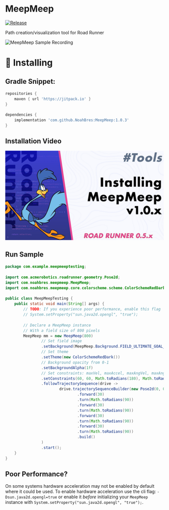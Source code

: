 # MeepMeep
[![Release](https://jitpack.io/v/NoahBres/MeepMeep.svg)](https://jitpack.io/#NoahBres/MeepMeep)

Path creation/visualization tool for Road Runner

![MeepMeep Sample Recording](/images/readme/screen-recording.gif?raw=true)

# 🔨 Installing 

## Gradle Snippet:
```groovy
repositories {
    maven { url 'https://jitpack.io' }
}

dependencies {
    implementation 'com.github.NoahBres:MeepMeep:1.0.3'
}
```

## Installation Video

[![YouTube Installation Video](/images/readme/thumbnail-half.jpg?raw=true)](https://youtu.be/vdn1v404go8)

## Run Sample
```java
package com.example.meepmeeptesting;

import com.acmerobotics.roadrunner.geometry.Pose2d;
import com.noahbres.meepmeep.MeepMeep;
import com.noahbres.meepmeep.core.colorscheme.scheme.ColorSchemeRedDark;

public class MeepMeepTesting {
    public static void main(String[] args) {
        // TODO: If you experience poor performance, enable this flag
        // System.setProperty("sun.java2d.opengl", "true");

        // Declare a MeepMeep instance
        // With a field size of 800 pixels
        MeepMeep mm = new MeepMeep(800)
                // Set field image
                .setBackground(MeepMeep.Background.FIELD_ULTIMATE_GOAL_DARK)
                // Set theme
                .setTheme(new ColorSchemeRedDark())
                // Background opacity from 0-1
                .setBackgroundAlpha(1f)
                // Set constraints: maxVel, maxAccel, maxAngVel, maxAngAccel, track width
                .setConstraints(60, 60, Math.toRadians(180), Math.toRadians(180), 15)
                .followTrajectorySequence(drive ->
                        drive.trajectorySequenceBuilder(new Pose2d(0, 0, 0))
                                .forward(30)
                                .turn(Math.toRadians(90))
                                .forward(30)
                                .turn(Math.toRadians(90))
                                .forward(30)
                                .turn(Math.toRadians(90))
                                .forward(30)
                                .turn(Math.toRadians(90))
                                .build()
                )
                .start();
    }
}
```

## Poor Performance?
On some systems hardware acceleration may not be enabled by default where it could be used. To enable hardware acceleration use the cli flag: `-Dsun.java2d.opengl=true` or enable it _before_ initializing your `MeepMeep` instance with `System.setProperty("sun.java2d.opengl", "true");`.